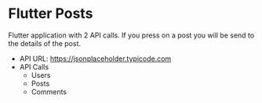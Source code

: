 # Flutter Posts
Flutter application with 2 API calls.
If you press on a post you will be send to the details of the post.

- API URL: https://jsonplaceholder.typicode.com
- API Calls
    - Users
    - Posts
    - Comments


